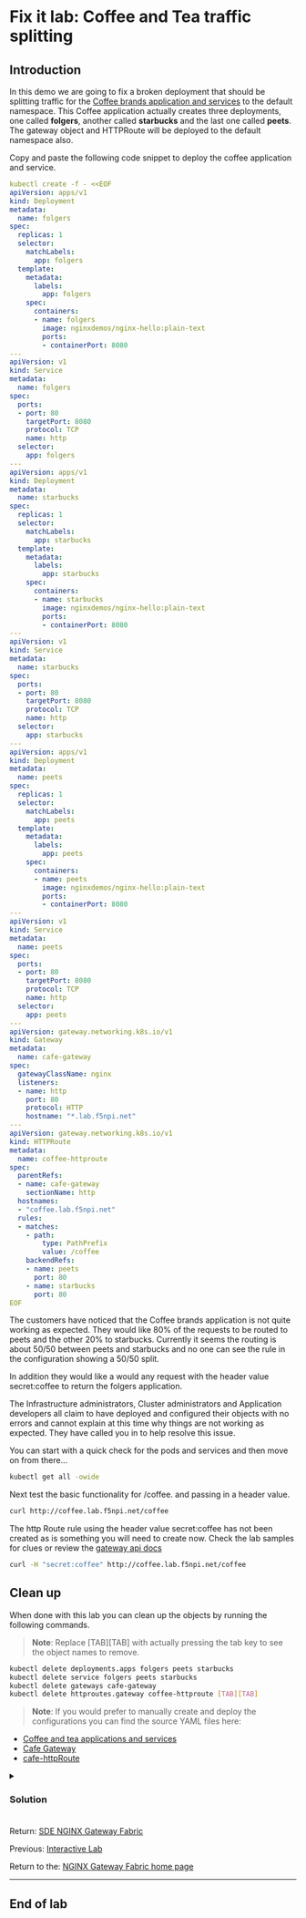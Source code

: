 # Fix it lab: Coffee and Tea traffic splitting

## Introduction

In this demo we are going to fix a broken deployment that should be splitting traffic for the [Coffee brands application and services](coffee.yaml) to the default namespace. This Coffee application actually creates three deployments, one called **folgers**, another called **starbucks** and the last one called **peets**. The gateway object and HTTPRoute will be deployed to the default namespace also. 

Copy and paste the following code snippet to deploy the coffee application and service.

```yaml
kubectl create -f - <<EOF
apiVersion: apps/v1
kind: Deployment
metadata:
  name: folgers
spec:
  replicas: 1
  selector:
    matchLabels:
      app: folgers
  template:
    metadata:
      labels:
        app: folgers
    spec:
      containers:
      - name: folgers
        image: nginxdemos/nginx-hello:plain-text
        ports:
        - containerPort: 8080
---
apiVersion: v1
kind: Service
metadata:
  name: folgers
spec:
  ports:
  - port: 80
    targetPort: 8080
    protocol: TCP
    name: http
  selector:
    app: folgers
---
apiVersion: apps/v1
kind: Deployment
metadata:
  name: starbucks
spec:
  replicas: 1
  selector:
    matchLabels:
      app: starbucks
  template:
    metadata:
      labels:
        app: starbucks
    spec:
      containers:
      - name: starbucks
        image: nginxdemos/nginx-hello:plain-text
        ports:
        - containerPort: 8080
---
apiVersion: v1
kind: Service
metadata:
  name: starbucks
spec:
  ports:
  - port: 80
    targetPort: 8080
    protocol: TCP
    name: http
  selector:
    app: starbucks
---
apiVersion: apps/v1
kind: Deployment
metadata:
  name: peets
spec:
  replicas: 1
  selector:
    matchLabels:
      app: peets
  template:
    metadata:
      labels:
        app: peets
    spec:
      containers:
      - name: peets
        image: nginxdemos/nginx-hello:plain-text
        ports:
        - containerPort: 8080
---
apiVersion: v1
kind: Service
metadata:
  name: peets
spec:
  ports:
  - port: 80
    targetPort: 8080
    protocol: TCP
    name: http
  selector:
    app: peets
---
apiVersion: gateway.networking.k8s.io/v1
kind: Gateway
metadata:
  name: cafe-gateway
spec:
  gatewayClassName: nginx
  listeners:
  - name: http
    port: 80
    protocol: HTTP
    hostname: "*.lab.f5npi.net"
---
apiVersion: gateway.networking.k8s.io/v1
kind: HTTPRoute
metadata:
  name: coffee-httproute
spec:
  parentRefs:
  - name: cafe-gateway
    sectionName: http
  hostnames:
  - "coffee.lab.f5npi.net"
  rules:
  - matches:
    - path:
        type: PathPrefix
        value: /coffee
    backendRefs:
    - name: peets
      port: 80
    - name: starbucks
      port: 80
EOF
```

The customers have noticed that the Coffee brands application is not quite working as expected. They would like 80% of the requests to be routed to peets and the other 20% to starbucks. Currently it seems the routing is about 50/50 between peets and starbucks and no one can see the rule in the configuration showing a 50/50 split.

In addition they would like a would any request with the header value secret:coffee to return the folgers application.

The Infrastructure administrators, Cluster administrators and Application developers all claim to have deployed and configured their objects with no errors and cannot explain at this time why things are not working as expected.  They have called you in to help resolve this issue.

You can start with a quick check for the pods and services and then move on from there...

```bash
kubectl get all -owide
```

Next test the basic functionality for /coffee. and passing in a header value.

```bash
curl http://coffee.lab.f5npi.net/coffee
```

The http Route rule using the header value secret:coffee has not been created as is something you will need to create now.  Check the lab samples for clues or review the [gateway api docs](https://gateway-api.sigs.k8s.io/guides/http-routing/)

```bash
curl -H "secret:coffee" http://coffee.lab.f5npi.net/coffee
```

## Clean up

When done with this lab you can clean up the objects by running the following commands.

>**Note**: Replace [TAB][TAB] with actually pressing the tab key to see the object names to remove.

```bash
kubectl delete deployments.apps folgers peets starbucks
kubectl delete service folgers peets starbucks
kubectl delete gateways cafe-gateway
kubectl delete httproutes.gateway coffee-httproute [TAB][TAB]
```

>**Note**: If you would prefer to manually create and deploy the configurations you can find the source YAML files here:

- [Coffee and tea applications and services](coffee-and-tea.yaml)
- [Cafe Gateway](cafe-gateway.yaml)
- [cafe-httpRoute](cafe-httpRoute.yaml)

<details>
  <summary><h3><b>Solution</b><h3></summary>

  [Click here](cafe-httpRoute-solution.yaml) to see a solution for a <b>HTTPRoute weighting</b> configuration.

  [Click here](cafe-httpRoute-secret.yaml) to see a solution for a <b>HTTPRoute headers</b> configuration.
</details>

Return: [SDE NGINX Gateway Fabric](../README.md)

Previous: [Interactive Lab](../lab/README.md)

Return to the: [NGINX Gateway Fabric home page](../../README.md)

---

## End of lab
